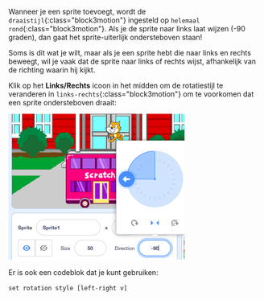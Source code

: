 
Wanneer je een sprite toevoegt, wordt de `draaistijl`{:class="block3motion"} ingesteld op `helemaal rond`{:class="block3motion"}. Als je de sprite naar links laat wijzen (-90 graden), dan gaat het sprite-uiterlijk ondersteboven staan!

Soms is dit wat je wilt, maar als je een sprite hebt die naar links en rechts beweegt, wil je vaak dat de sprite naar links of rechts wijst, afhankelijk van de richting waarin hij kijkt.

Klik op het **Links/Rechts** icoon in het midden om de rotatiestijl te veranderen in `links-rechts`{:class="block3motion"} om te voorkomen dat een sprite ondersteboven draait:

![](images/sprite-pane-direction.png)

Er is ook een codeblok dat je kunt gebruiken:

```blocks3
set rotation style [left-right v]
```

